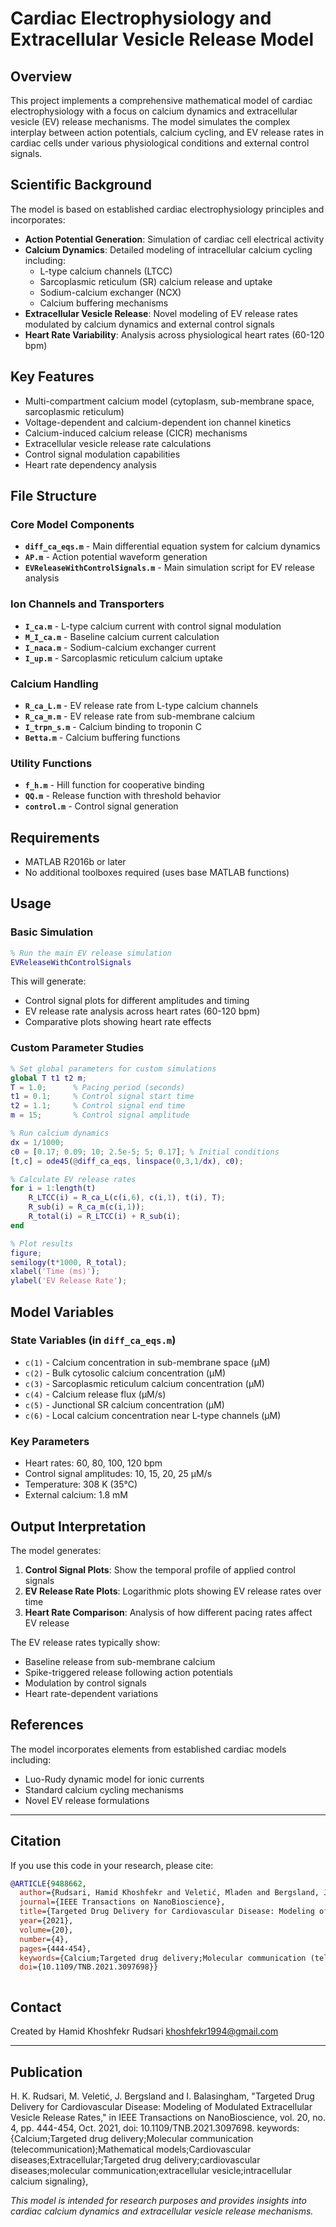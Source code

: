 # Cardiac Electrophysiology and Extracellular Vesicle Release Model

## Overview

This project implements a comprehensive mathematical model of cardiac electrophysiology with a focus on calcium dynamics and extracellular vesicle (EV) release mechanisms. The model simulates the complex interplay between action potentials, calcium cycling, and EV release rates in cardiac cells under various physiological conditions and external control signals.

## Scientific Background

The model is based on established cardiac electrophysiology principles and incorporates:

- **Action Potential Generation**: Simulation of cardiac cell electrical activity
- **Calcium Dynamics**: Detailed modeling of intracellular calcium cycling including:
  - L-type calcium channels (LTCC)
  - Sarcoplasmic reticulum (SR) calcium release and uptake
  - Sodium-calcium exchanger (NCX)
  - Calcium buffering mechanisms
- **Extracellular Vesicle Release**: Novel modeling of EV release rates modulated by calcium dynamics and external control signals
- **Heart Rate Variability**: Analysis across physiological heart rates (60-120 bpm)

## Key Features

- Multi-compartment calcium model (cytoplasm, sub-membrane space, sarcoplasmic reticulum)
- Voltage-dependent and calcium-dependent ion channel kinetics
- Calcium-induced calcium release (CICR) mechanisms
- Extracellular vesicle release rate calculations
- Control signal modulation capabilities
- Heart rate dependency analysis

## File Structure

### Core Model Components

- **`diff_ca_eqs.m`** - Main differential equation system for calcium dynamics
- **`AP.m`** - Action potential waveform generation
- **`EVReleaseWithControlSignals.m`** - Main simulation script for EV release analysis

### Ion Channels and Transporters

- **`I_ca.m`** - L-type calcium current with control signal modulation
- **`M_I_ca.m`** - Baseline calcium current calculation
- **`I_naca.m`** - Sodium-calcium exchanger current
- **`I_up.m`** - Sarcoplasmic reticulum calcium uptake

### Calcium Handling

- **`R_ca_L.m`** - EV release rate from L-type calcium channels
- **`R_ca_m.m`** - EV release rate from sub-membrane calcium
- **`I_trpn_s.m`** - Calcium binding to troponin C
- **`Betta.m`** - Calcium buffering functions

### Utility Functions

- **`f_h.m`** - Hill function for cooperative binding
- **`QQ.m`** - Release function with threshold behavior
- **`control.m`** - Control signal generation

## Requirements

- MATLAB R2016b or later
- No additional toolboxes required (uses base MATLAB functions)

## Usage

### Basic Simulation

```matlab
% Run the main EV release simulation
EVReleaseWithControlSignals
```

This will generate:
- Control signal plots for different amplitudes and timing
- EV release rate analysis across heart rates (60-120 bpm)
- Comparative plots showing heart rate effects

### Custom Parameter Studies

```matlab
% Set global parameters for custom simulations
global T t1 t2 m;
T = 1.0;      % Pacing period (seconds)
t1 = 0.1;     % Control signal start time
t2 = 1.1;     % Control signal end time  
m = 15;       % Control signal amplitude

% Run calcium dynamics
dx = 1/1000;
c0 = [0.17; 0.09; 10; 2.5e-5; 5; 0.17]; % Initial conditions
[t,c] = ode45(@diff_ca_eqs, linspace(0,3,1/dx), c0);

% Calculate EV release rates
for i = 1:length(t)
    R_LTCC(i) = R_ca_L(c(i,6), c(i,1), t(i), T);
    R_sub(i) = R_ca_m(c(i,1));
    R_total(i) = R_LTCC(i) + R_sub(i);
end

% Plot results
figure;
semilogy(t*1000, R_total);
xlabel('Time (ms)');
ylabel('EV Release Rate');
```

## Model Variables

### State Variables (in `diff_ca_eqs.m`)
- `c(1)` - Calcium concentration in sub-membrane space (μM)
- `c(2)` - Bulk cytosolic calcium concentration (μM) 
- `c(3)` - Sarcoplasmic reticulum calcium concentration (μM)
- `c(4)` - Calcium release flux (μM/s)
- `c(5)` - Junctional SR calcium concentration (μM)
- `c(6)` - Local calcium concentration near L-type channels (μM)

### Key Parameters
- Heart rates: 60, 80, 100, 120 bpm
- Control signal amplitudes: 10, 15, 20, 25 μM/s
- Temperature: 308 K (35°C)
- External calcium: 1.8 mM

## Output Interpretation

The model generates:

1. **Control Signal Plots**: Show the temporal profile of applied control signals
2. **EV Release Rate Plots**: Logarithmic plots showing EV release rates over time
3. **Heart Rate Comparison**: Analysis of how different pacing rates affect EV release

The EV release rates typically show:
- Baseline release from sub-membrane calcium
- Spike-triggered release following action potentials
- Modulation by control signals
- Heart rate-dependent variations

## References

The model incorporates elements from established cardiac models including:
- Luo-Rudy dynamic model for ionic currents
- Standard calcium cycling mechanisms
- Novel EV release formulations

---

## Citation

If you use this code in your research, please cite:

```bibtex
@ARTICLE{9488662,
  author={Rudsari, Hamid Khoshfekr and Veletić, Mladen and Bergsland, Jacob and Balasingham, Ilangko},
  journal={IEEE Transactions on NanoBioscience}, 
  title={Targeted Drug Delivery for Cardiovascular Disease: Modeling of Modulated Extracellular Vesicle Release Rates}, 
  year={2021},
  volume={20},
  number={4},
  pages={444-454},
  keywords={Calcium;Targeted drug delivery;Molecular communication (telecommunication);Mathematical models;Cardiovascular diseases;Extracellular;Targeted drug delivery;cardiovascular diseases;molecular communication;extracellular vesicle;intracellular calcium signaling},
  doi={10.1109/TNB.2021.3097698}}



```



## Contact

Created by Hamid Khoshfekr Rudsari
khoshfekr1994@gmail.com

---

## Publication 

H. K. Rudsari, M. Veletić, J. Bergsland and I. Balasingham, "Targeted Drug Delivery for Cardiovascular Disease: Modeling of Modulated Extracellular Vesicle Release Rates," in IEEE Transactions on NanoBioscience, vol. 20, no. 4, pp. 444-454, Oct. 2021, doi: 10.1109/TNB.2021.3097698.
keywords: {Calcium;Targeted drug delivery;Molecular communication (telecommunication);Mathematical models;Cardiovascular diseases;Extracellular;Targeted drug delivery;cardiovascular diseases;molecular communication;extracellular vesicle;intracellular calcium signaling},



*This model is intended for research purposes and provides insights into cardiac calcium dynamics and extracellular vesicle release mechanisms.*
